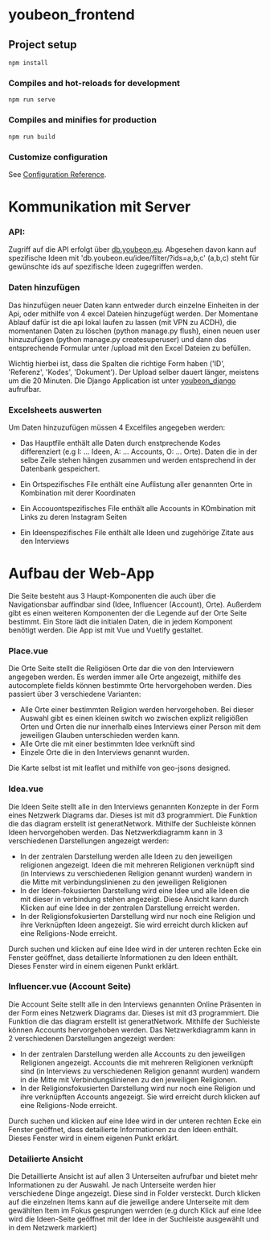 # youbeon_frontend

## Project setup

```
npm install
```

### Compiles and hot-reloads for development

```
npm run serve
```

### Compiles and minifies for production

```
npm run build
```

### Customize configuration

See [Configuration Reference](https://cli.vuejs.org/config/).

# Kommunikation mit Server

### API:

Zugriff auf die API erfolgt über [db.youbeon.eu](https://db.youbeon.eu/). Abgesehen davon kann auf
spezifische Ideen mit 'db.youbeon.eu/idee/filter/?ids=a,b,c' (a,b,c) steht für gewünschte ids auf
spezifische Ideen zugegriffen werden.

### Daten hinzufügen

Das hinzufügen neuer Daten kann entweder durch einzelne Einheiten in der Api, oder mithilfe von 4
excel Dateien hinzugefügt werden. Der Momentane Ablauf dafür ist die api lokal laufen zu lassen (mit
VPN zu ACDH), die momentanen Daten zu löschen (python manage.py flush), einen neuen user
hinzuzufügen (python manage.py createsuperuser) und dann das entsprechende Formular unter /upload
mit den Excel Dateien zu befüllen.

Wichtig hierbei ist, dass die Spalten die richtige Form haben ('ID', 'Referenz', 'Kodes',
'Dokument'). Der Upload selber dauert länger, meistens um die 20 Minuten. Die Django Application ist
unter [youbeon_django](https://github.com/acdh-oeaw/youbeon_django) aufrufbar.

### Excelsheets auswerten

Um Daten hinzuzufügen müssen 4 Excelfiles angegeben werden:

- Das Hauptfile enthält alle Daten durch enstprechende Kodes differenziert (e.g I: ... Ideen, A: ...
  Accounts, O: ... Orte). Daten die in der selbe Zeile stehen hängen zusammen und werden
  entsprechend in der Datenbank gespeichert.

- Ein Ortspezifisches File enthält eine Auflistung aller genannten Orte in Kombination mit derer
  Koordinaten

- Ein Accouontspezifisches File enthält alle Accounts in KOmbination mit Links zu deren Instagram
  Seiten

- Ein Ideenspezifisches File enthält alle Ideen und zugehörige Zitate aus den Interviews

# Aufbau der Web-App

Die Seite besteht aus 3 Haupt-Komponenten die auch über die Navigationsbar auffindbar sind (Idee,
Influencer (Account), Orte). Außerdem gibt es einen weiteren Komponenten der die Legende auf der
Orte Seite bestimmt. Ein Store lädt die initialen Daten, die in jedem Komponent benötigt werden. Die
App ist mit Vue und Vuetify gestaltet.

### Place.vue

Die Orte Seite stellt die Religiösen Orte dar die von den Interviewern angegeben werden. Es werden
immer alle Orte angezeigt, mithilfe des autocomplete fields können bestimmte Orte hervorgehoben
werden. Dies passiert über 3 verschiedene Varianten:

- Alle Orte einer bestimmten Religion werden hervorgehoben. Bei dieser Auswahl gibt es einen kleinen
  switch wo zwischen explizit religiößen Orten und Orten die nur innerhalb eines Interviews einer
  Person mit dem jeweiligen Glauben unterschieden werden kann.
- Alle Orte die mit einer bestimmten Idee verknüft sind
- Einzele Orte die in den Interviews genannt wurden.

Die Karte selbst ist mit leaflet und mithilfe von geo-jsons designed.

### Idea.vue

Die Ideen Seite stellt alle in den Interviews genannten Konzepte in der Form eines Netzwerk Diagrams
dar. Dieses ist mit d3 programmiert. Die Funktion die das diagram erstellt ist generatNetwork.
Mithilfe der Suchleiste können Ideen hervorgehoben werden. Das Netzwerkdiagramm kann in 3
verschiedenen Darstellungen angezeigt werden:

- In der zentralen Darstellung werden alle Ideen zu den jeweiligen religionen angezeigt. Ideen die
  mit mehreren Religionen verknüpft sind (in Interviews zu verschiedenen Religion genannt wurden)
  wandern in die Mitte mit verbindungslinienen zu den jeweiligen Religionen
- In der Ideen-fokusierten Darstellung wird eine Idee und alle Ideen die mit dieser in verbindung
  stehen angezeigt. Diese Ansicht kann durch Klicken auf eine Idee in der zentralen Darstellung
  erreicht werden.
- In der Religionsfokusierten Darstellung wird nur noch eine Religion und ihre Verknüpften Ideen
  angezeigt. Sie wird erreicht durch klicken auf eine Religions-Node erreicht.

Durch suchen und klicken auf eine Idee wird in der unteren rechten Ecke ein Fenster geöffnet, dass
detailierte Informationen zu den Ideen enthält. Dieses Fenster wird in einem eigenen Punkt erklärt.

### Influencer.vue (Account Seite)

Die Account Seite stellt alle in den Interviews genannten Online Präsenten in der Form eines
Netzwerk Diagrams dar. Dieses ist mit d3 programmiert. Die Funktion die das diagram erstellt ist
generatNetwork. Mithilfe der Suchleiste können Accounts hervorgehoben werden. Das Netzwerkdiagramm
kann in 2 verschiedenen Darstellungen angezeigt werden:

- In der zentralen Darstellung werden alle Accounts zu den jeweiligen Religionen angezeigt. Accounts
  die mit mehreren Religionen verknüpft sind (in Interviews zu verschiedenen Religion genannt
  wurden) wandern in die Mitte mit Verbindungslinienen zu den jeweiligen Religionen.
- In der Religionsfokusierten Darstellung wird nur noch eine Religion und ihre verknüpften Accounts
  angezeigt. Sie wird erreicht durch klicken auf eine Religions-Node erreicht.

Durch suchen und klicken auf eine Idee wird in der unteren rechten Ecke ein Fenster geöffnet, dass
detailierte Informationen zu den Ideen enthält. Dieses Fenster wird in einem eigenen Punkt erklärt.

### Detailierte Ansicht

Die Detaillierte Ansicht ist auf allen 3 Unterseiten aufrufbar und bietet mehr Informationen zu der
Auswahl. Je nach Unterseite werden hier verschiedene Dinge angezeigt. Diese sind in Folder
versteckt. Durch klicken auf die einzelnen Items kann auf die jeweilige andere Unterseite mit dem
gewählten Item im Fokus gesprungen werrden (e.g durch Klick auf eine Idee wird die Ideen-Seite
geöffnet mit der Idee in der Suchleiste ausgewählt und in dem Netzwerk markiert)

